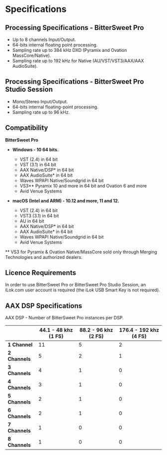 # Specifications

## Processing Specifications - BitterSweet Pro

*   Up to 8 channels Input/Output.
*   64-bits internal floating point processing.
*   Sampling rate up to 384 kHz DXD (Pyramix and Ovation MassCore/Native).
*   Sampling rate up to 192 kHz for Native (AU/VST/VST3/AAX/AAX AudioSuite).

## Processing Specifications - BitterSweet Pro Studio Session

*   Mono/Stereo Input/Output.
*   64-bits internal floating-point processing.
*   Sampling rate up to 96 kHz.

## Compatibility

**BitterSweet Pro**

*   **Windows - 10 64 bits.**
    *   VST (2.4) in 64 bit
    *   VST (3.1) in 64 bit
    *   AAX Native/DSP\* in 64 bit
    *   AAX AudioSuite\* in 64 bit
    *   Waves WPAPI Native/Soundgrid in 64 bit
    *   VS3\*\* Pyramix 10 and more in 64 bit and Ovation 6 and more
    *   Avid Venue Systems

*   **macOS (Intel and ARM) - 10.12 and more, 11 and 12.**
    *   VST (2.4) in 64 bit
    *   VST3 (3.1) in 64 bit
    *   AU in 64 bit
    *   AAX Native/DSP\* in 64 bit
    *   AAX AudioSuite\* in 64 bit
    *   Waves WPAPI Native/Soundgrid in 64 bit
    *   Avid Venue Systems
    
\*\* VS3 for Pyramix & Ovation Native/MassCore sold only through Merging Technologies and authorized dealers.

## Licence Requirements

In order to use BitterSweet Pro or BitterSweet Pro Studio Session, an iLok.com user account is required (the iLok USB Smart Key is not required).

## AAX DSP Specifications

AAX DSP - Number of BitterSweet Pro instances per DSP.  

|                   | **44.1 - 48 khz (1 FS)**    | **88.2 - 96 khz (2 FS)** | **176.4 - 192 khz (4 FS)**    |
|-------------------|-----------------------------|--------------------------|-------------------------------|
| **1 Channel**     | 11                          | 5                        | 2                             |
| **2 Channels**    | 5                           | 2                        | 1                             |
| **3 Channels**    | 4                           | 1                        | 0                             |
| **4 Channels**    | 3                           | 1                        | 0                             |
| **5 Channels**    | 2                           | 1                        | 0                             |
| **6 Channels**    | 2                           | 1                        | 0                             |
| **7 Channels**    | 1                           | 0                        | 0                             |
| **8 Channels**    | 1                           | 0                        | 0                             |
